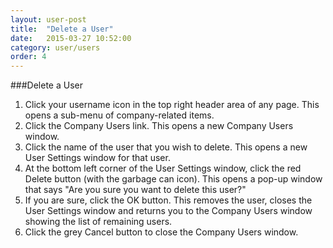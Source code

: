 ```yaml
---
layout: user-post
title:  "Delete a User"
date:   2015-03-27 10:52:00
category: user/users
order: 4
---
```


###Delete a User
1. Click your username icon in the top right header area of any page. This opens a sub-menu of company-related items.
2. Click the Company Users link. This opens a new Company Users window.
3. Click the name of the user that you wish to delete.  This opens a new User Settings window for that user.
4. At the bottom left corner of the User Settings window, click the red Delete button (with the garbage can icon). This opens a pop-up window that says "Are you sure you want to delete this user?"
5. If you are sure, click the OK button.  This removes the user, closes the User Settings window and returns you to the Company Users window showing the list of remaining users.
6. Click the grey Cancel button to close the Company Users window.
